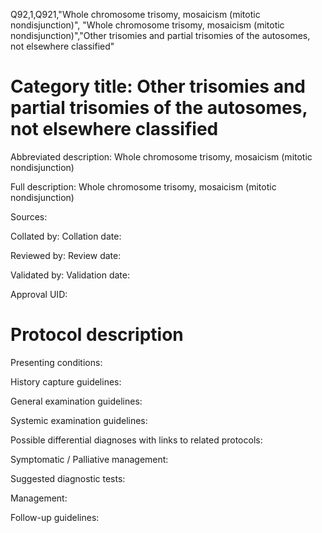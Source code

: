 Q92,1,Q921,"Whole chromosome trisomy, mosaicism (mitotic nondisjunction)", "Whole chromosome trisomy, mosaicism (mitotic nondisjunction)","Other trisomies and partial trisomies of the autosomes, not elsewhere classified"
# Category title: Other trisomies and partial trisomies of the autosomes, not elsewhere classified

Abbreviated description: Whole chromosome trisomy, mosaicism (mitotic nondisjunction)

Full description: Whole chromosome trisomy, mosaicism (mitotic nondisjunction)

Sources:

Collated by:
Collation date:

Reviewed by:
Review date:

Validated by:
Validation date:

Approval UID:

# Protocol description

Presenting conditions:

History capture guidelines:

General examination guidelines:

Systemic examination guidelines:

Possible differential diagnoses with links to related protocols:

Symptomatic / Palliative management:

Suggested diagnostic tests:

Management:

Follow-up guidelines:
